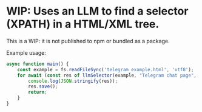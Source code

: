 # WIP: Uses an LLM to find a selector (XPATH) in a HTML/XML tree.

This is a WIP: it is not published to npm or bundled as a package.

Example usage:

```ts
async function main() {
    const example = fs.readFileSync('telegram_example.html', 'utf8');
    for await (const res of llmSelector(example, "Telegram chat page", "input field for message")) {
        console.log(JSON.stringify(res));
        res.save();
        return;
    }
}
```